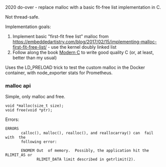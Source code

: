 2020 do-over - replace malloc with a basic fit-free list implementation in C.

Not thread-safe.

Implementation goals:
1. Implement basic "first-fit free list" malloc from https://embeddedartistry.com/blog/2017/02/15/implementing-malloc-first-fit-free-list/ - use the kernel doubly linked list
2. Follow along the book [Modern C](https://modernc.gforge.inria.fr/) to write good quality C (or, at least, better than my usual)

Uses the LD_PRELOAD trick to test the custom malloc in the Docker container, with node_exporter stats for Prometheus.

### malloc api

Simple, only malloc and free.

```
void *malloc(size_t size);
void free(void *ptr);
```

Errors:

```
ERRORS
       calloc(), malloc(), realloc(), and reallocarray() can  fail  with  the
       following error:

       ENOMEM Out  of memory.  Possibly, the application hit the RLIMIT_AS or
              RLIMIT_DATA limit described in getrlimit(2).
```
